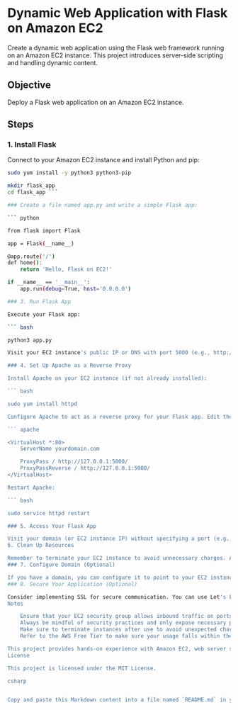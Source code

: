# Dynamic Web Application with Flask on Amazon EC2

Create a dynamic web application using the Flask web framework running on an Amazon EC2 instance. This project introduces server-side scripting and handling dynamic content.

## Objective

Deploy a Flask web application on an Amazon EC2 instance.

## Steps

### 1. Install Flask

Connect to your Amazon EC2 instance and install Python and pip:

```bash
sudo yum install -y python3 python3-pip

mkdir flask_app
cd flask_app ``` 

### Create a file named app.py and write a simple Flask app:

``` python

from flask import Flask

app = Flask(__name__)

@app.route('/')
def home():
    return 'Hello, Flask on EC2!'

if __name__ == '__main__':
    app.run(debug=True, host='0.0.0.0')

### 3. Run Flask App

Execute your Flask app:

``` bash

python3 app.py

Visit your EC2 instance's public IP or DNS with port 5000 (e.g., http://your-ec2-instance-public-ip:5000) to see your Flask app in action.

### 4. Set Up Apache as a Reverse Proxy

Install Apache on your EC2 instance (if not already installed):

``` bash

sudo yum install httpd

Configure Apache to act as a reverse proxy for your Flask app. Edit the Apache configuration file (/etc/httpd/conf/httpd.conf or create a new configuration file):

``` apache

<VirtualHost *:80>
    ServerName yourdomain.com

    ProxyPass / http://127.0.0.1:5000/
    ProxyPassReverse / http://127.0.0.1:5000/
</VirtualHost>

Restart Apache:

``` bash

sudo service httpd restart

### 5. Access Your Flask App

Visit your domain (or EC2 instance IP) without specifying a port (e.g., http://yourdomain.com) to see your Flask app served through Apache.
6. Clean Up Resources

Remember to terminate your EC2 instance to avoid unnecessary charges. Additionally, consider deleting the key pair and any other associated resources.
### 7. Configure Domain (Optional)

If you have a domain, you can configure it to point to your EC2 instance's IP address. Update your domain's DNS settings to include an A record pointing to the EC2 instance's IP.
### 8. Secure Your Application (Optional)

Consider implementing SSL for secure communication. You can use Let's Encrypt for free SSL certificates. Refer to the Certbot documentation for instructions.
Notes

    Ensure that your EC2 security group allows inbound traffic on ports 80 and 22 only from trusted sources.
    Always be mindful of security practices and only expose necessary ports.
    Make sure to terminate instances after use to avoid unexpected charges.
    Refer to the AWS Free Tier to make sure your usage falls within the free tier limits.

This project provides hands-on experience with Amazon EC2, web server setup, and deploying a web application with Flask.
License

This project is licensed under the MIT License.

csharp


Copy and paste this Markdown content into a file named `README.md` in your project's root directory.

